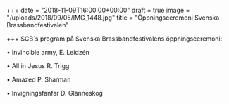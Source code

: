 +++
date = "2018-11-09T16:00:00+00:00"
draft = true
image = "/uploads/2018/09/05/IMG_1448.jpg"
title = "Öppningsceremoni Svenska Brassbandfestivalen"

+++
SCB´s program på Svenska Brassbandfestivalens öppningsceremoni:

• Invincible army, E. Leidzén

• All in Jesus R. Trigg

• Amazed P. Sharman

• Invigningsfanfar D. Glänneskog